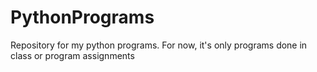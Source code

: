 # PythonPrograms
Repository for my python programs. 
For now, it's only programs done in class or program assignments
